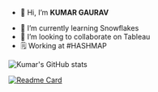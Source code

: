 - 👋 Hi, I’m **KUMAR GAURAV**
<!--- 👀 I’m interested in ...--->
- 🌱 I’m currently learning Snowflakes
- 💞️ I’m looking to collaborate on Tableau
- 🗒 Working at #HASHMAP

<!---  📫 How to reach me --->

<!---
iamKumargaurav007/iamKumargaurav007 is a ✨ special ✨ repository because its `README.md` (this file) appears on your GitHub profile.
You can click the Preview link to take a look at your changes.
--->
![Kumar's GitHub stats](https://github-readme-stats.vercel.app/api?username=iamKumargaurav007&theme=chartreuse-dark&show_icons=true)

<!---[![Kumar's wakatime stats](https://github-readme-stats.vercel.app/api/wakatime?username=iamKumargaurav007)](https://github.com/iamKumargaurav007/github-readme-stats)--->
[![Readme Card](https://github-readme-stats.vercel.app/api/pin/?username=iamKumargaurav007&repo=github-readme-stats)](https://github.com/iamKumargaurav007/github-readme-stats)
